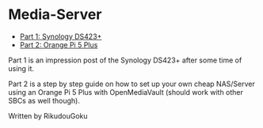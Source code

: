 # Media-Server

- [Part 1: Synology DS423+](docs/NAS-01.md)
- [Part 2: Orange Pi 5 Plus](docs/NAS-02.md)

Part 1 is an impression post of the Synology DS423+ after some time of using it. 

Part 2 is a step by step guide on how to set up your own cheap NAS/Server using an Orange Pi 5 Plus with OpenMediaVault (should work with other SBCs as well though).

Written by RikudouGoku